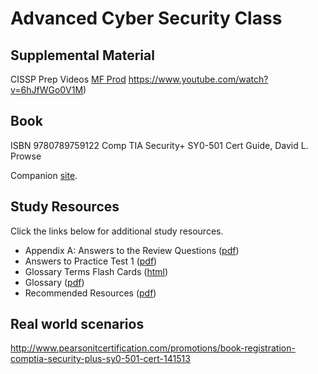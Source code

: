 # Advanced Cyber Security Class

## Supplemental Material

CISSP Prep Videos [MF Prod]()
https://www.youtube.com/watch?v=6hJfWGo0V1M)

## Book

ISBN 9780789759122 Comp TIA Security+ SY0-501 Cert Guide, David L. Prowse

Companion [site](www.pearsonitcertification.com/register).

## Study Resources

Click the links below for additional study resources.

- Appendix A: Answers to the Review Questions ([pdf](./assets/9780789759122_appa.pdf))
- Answers to Practice Test 1 ([pdf](./assets/9780789759122_testanswers.pdf))
- Glossary Terms Flash Cards ([html](http://ptgmedia.pearsoncmg.com/imprint_downloads/pearsonitcertification/bookreg/9780789759122/flashcards/index.html?configFile=security_plus_merged_sorted_2017.js))
- Glossary ([pdf](./assets/9780789758996_glossary.pdf))
- Recommended Resources ([pdf](./assets/View_Recommended_Resources.pdf))

## Real world scenarios

http://www.pearsonitcertification.com/promotions/book-registration-comptia-security-plus-sy0-501-cert-141513